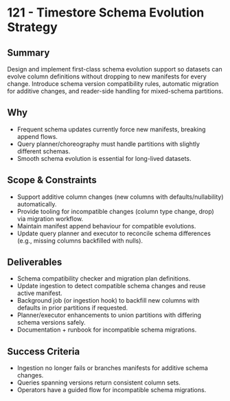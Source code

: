 # 121 - Timestore Schema Evolution Strategy

## Summary
Design and implement first-class schema evolution support so datasets can evolve column definitions without dropping to new manifests for every change. Introduce schema version compatibility rules, automatic migration for additive changes, and reader-side handling for mixed-schema partitions.

## Why
- Frequent schema updates currently force new manifests, breaking append flows.
- Query planner/choreography must handle partitions with slightly different schemas.
- Smooth schema evolution is essential for long-lived datasets.

## Scope & Constraints
- Support additive column changes (new columns with defaults/nullability) automatically.
- Provide tooling for incompatible changes (column type change, drop) via migration workflow.
- Maintain manifest append behaviour for compatible evolutions.
- Update query planner and executor to reconcile schema differences (e.g., missing columns backfilled with nulls).

## Deliverables
- Schema compatibility checker and migration plan definitions.
- Update ingestion to detect compatible schema changes and reuse active manifest.
- Background job (or ingestion hook) to backfill new columns with defaults in prior partitions if requested.
- Planner/executor enhancements to union partitions with differing schema versions safely.
- Documentation + runbook for incompatible schema migrations.

## Success Criteria
- Ingestion no longer fails or branches manifests for additive schema changes.
- Queries spanning versions return consistent column sets.
- Operators have a guided flow for incompatible schema migrations.

